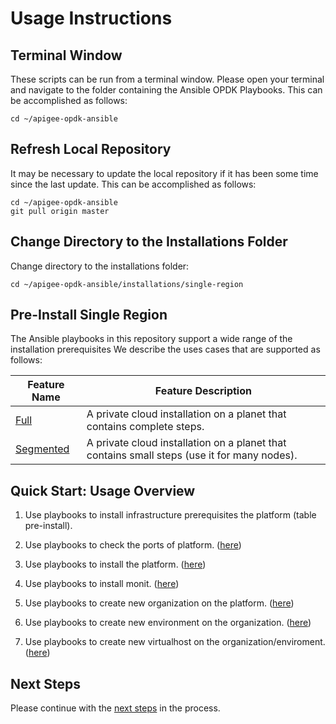 # Usage Instructions

## Terminal Window
These scripts can be run from a terminal window. Please open your terminal and navigate to the folder
containing the Ansible OPDK Playbooks. This can be accomplished as follows: 

    cd ~/apigee-opdk-ansible

## Refresh Local Repository
It may be necessary to update the local repository if it has been some time since the last update.
This can be accomplished as follows: 

    cd ~/apigee-opdk-ansible
    git pull origin master

## Change Directory to the Installations Folder
Change directory to the installations folder:

    cd ~/apigee-opdk-ansible/installations/single-region
	
## Pre-Install Single Region
The Ansible playbooks in this repository support a wide range of the installation prerequisites
We describe the uses cases that are supported as follows: 

| Feature Name | Feature Description |
| --- | --- |
| [Full](pre-install/full/README.md#usage-instructions) | A private cloud installation on a planet that contains complete steps. |
| [Segmented](pre-install/segmented/README.md#usage-instructions) | A private cloud installation on a planet that contains small steps (use it for many nodes). |

## Quick Start: Usage Overview

1. Use playbooks to install infrastructure prerequisites the platform (table pre-install).

1. Use playbooks to check the ports of platform. ([here](../../infrastructure/port-requirements/README-port-requirements-platform.md#usage-instructions))

1. Use playbooks to install the platform. ([here](installations/README-install-platform.md#usage-instructions))

1. Use playbooks to install monit. ([here](installations/README-install-monit.md#usage-instructions))

1. Use playbooks to create new organization on the platform. ([here](post-installations/README-create-org.md#usage-instructions))

1. Use playbooks to create new environment on the organization. ([here](post-installations/README-create-env.md#usage-instructions))

1. Use playbooks to create new virtualhost on the organization/enviroment. ([here](post-installations/README-create-env.md#usage-instructions))


## Next Steps

Please continue with the [next steps](../README.md#ansible-apigee-private-cloud-features) in the process.